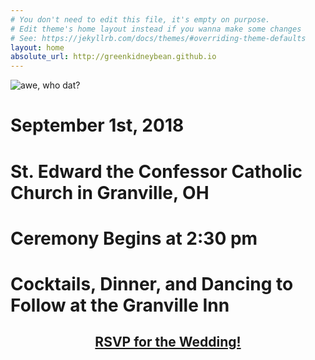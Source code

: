 ```yaml
---
# You don't need to edit this file, it's empty on purpose.
# Edit theme's home layout instead if you wanna make some changes
# See: https://jekyllrb.com/docs/themes/#overriding-theme-defaults
layout: home
absolute_url: http://greenkidneybean.github.io
---
```

<p><img src="{{ '/assets/hearts.jpg' | prepend:site.baseurl }}" alt="awe, who dat?" /></p>
<h1 class="page-heading">September 1st, 2018</h1>
<h1 class"page-heading">St. Edward the Confessor Catholic Church in Granville, OH</h1>
<h1 class"page-heading">Ceremony Begins at 2:30 pm</h1>
<h1 class"page-heading">Cocktails, Dinner, and Dancing to Follow at the Granville Inn</h1>
<h2 style="text-align: center;"><a href="https://docs.google.com/forms/d/e/1FAIpQLSd_MzuuS82EDIATcF792774-Nrx1SGetv0fAx3lipBHtAOeoA/viewform?usp=sf_link"><b>RSVP for the Wedding!</b></a></h2>
